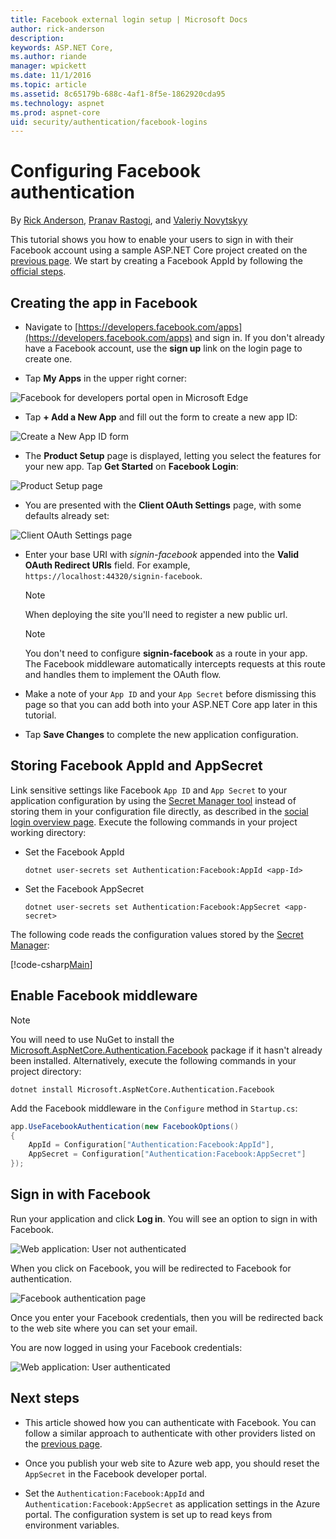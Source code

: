 ```yaml
---
title: Facebook external login setup | Microsoft Docs
author: rick-anderson
description: 
keywords: ASP.NET Core,
ms.author: riande
manager: wpickett
ms.date: 11/1/2016
ms.topic: article
ms.assetid: 8c65179b-688c-4af1-8f5e-1862920cda95
ms.technology: aspnet
ms.prod: aspnet-core
uid: security/authentication/facebook-logins
---
```

# Configuring Facebook authentication

<a name=security-authentication-facebook-logins></a>

By [Rick Anderson](https://twitter.com/RickAndMSFT), [Pranav Rastogi](https://github.com/rustd), and [Valeriy Novytskyy](https://github.com/01binary)

This tutorial shows you how to enable your users to sign in with their Facebook account using a sample ASP.NET Core project created on the [previous page](index.md). We start by creating a Facebook AppId by following the [official steps](https://developers.facebook.com/docs/apps/register).

## Creating the app in Facebook

*  Navigate to [https://developers.facebook.com/apps](https://developers.facebook.com/apps) and sign in. If you don't already have a Facebook account, use the **sign up** link on the login page to create one.

* Tap **My Apps** in the upper right corner:

![Facebook for developers portal open in Microsoft Edge](index/_static/FBMyApps.png)

* Tap **+ Add a New App** and fill out the form to create a new app ID:

![Create a New App ID form](index/_static/FBNewAppId.png)

* The **Product Setup** page is displayed, letting you select the features for your new app. Tap **Get Started** on **Facebook Login**:

![Product Setup page](index/_static/FBProductSetup.png)

* You are presented with the **Client OAuth Settings** page, with some defaults already set:

![Client OAuth Settings page](index/_static/FBOAuthSetup.png)

* Enter your base URI with *signin-facebook* appended into the **Valid OAuth Redirect URIs** field. For example, `https://localhost:44320/signin-facebook`.
  
  > [!NOTE]
  > When deploying the site you'll need to register a new public url.

  > [!NOTE]
  > You don't need to configure **signin-facebook** as a route in your app. The Facebook middleware automatically intercepts requests at this route and handles them to implement the OAuth flow.

* Make a note of your `App ID` and your `App Secret` before dismissing this page so that you can add both into your ASP.NET Core app later in this tutorial.

* Tap **Save Changes** to complete the new application configuration.

## Storing Facebook AppId and AppSecret

Link sensitive settings like Facebook `App ID` and `App Secret` to your application configuration by using the [Secret Manager tool](../../app-secrets.md) instead of storing them in your configuration file directly, as described in the [social login overview page](index.md). Execute the following commands in your project working directory:

* Set the Facebook AppId

  <!-- literal_block {"ids": [], "xml:space": "preserve"} -->

  ```
  dotnet user-secrets set Authentication:Facebook:AppId <app-Id>
     ```

* Set the Facebook AppSecret

  <!-- literal_block {"ids": [], "xml:space": "preserve"} -->

  ```
  dotnet user-secrets set Authentication:Facebook:AppSecret <app-secret>
     ```

The following code reads the configuration values stored by the [Secret Manager](../../app-secrets.md#security-app-secrets):

[!code-csharp[Main](../../../common/samples/WebApplication1/Startup.cs?highlight=11&range=20-36)]

## Enable Facebook middleware

> [!NOTE]
> You will need to use NuGet to install the [Microsoft.AspNetCore.Authentication.Facebook](https://www.nuget.org/packages/Microsoft.AspNetCore.Authentication.Facebook) package if it hasn't already been installed. Alternatively, execute the following commands in your project directory:
>
> `dotnet install Microsoft.AspNetCore.Authentication.Facebook`

Add the Facebook middleware in the `Configure` method in `Startup.cs`:

```csharp
app.UseFacebookAuthentication(new FacebookOptions()
{
    AppId = Configuration["Authentication:Facebook:AppId"],
    AppSecret = Configuration["Authentication:Facebook:AppSecret"]
});
```

## Sign in with Facebook

Run your application and click **Log in**. You will see an option to sign in with Facebook.

![Web application: User not authenticated](index/_static/DoneFacebook.png)

When you click on Facebook, you will be redirected to Facebook for authentication.

![Facebook authentication page](index/_static/FBLogin2a.png)

Once you enter your Facebook credentials, then you will be redirected back to the web site where you can set your email.

You are now logged in using your Facebook credentials:

![Web application: User authenticated](index/_static/Done.png)

## Next steps

* This article showed how you can authenticate with Facebook. You can follow a similar approach to authenticate with other providers listed on the [previous page](index.md).

* Once you publish your web site to Azure web app, you should reset the `AppSecret` in the Facebook developer portal.

* Set the `Authentication:Facebook:AppId` and `Authentication:Facebook:AppSecret` as application settings in the Azure portal. The configuration system is set up to read keys from environment variables.
